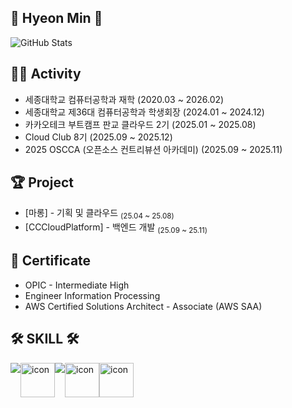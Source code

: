 <div align:"center">

## 👋 Hyeon Min 👋

<div>
  <img src="https://github-readme-stats.vercel.app/api?username=moonhyeonmin&show_icons=true&theme=dracula" alt="GitHub Stats" />
  
  <!-- <img src="http://mazassumnida.wtf/api/v2/generate_badge?boj=mhm0627" alt="BOJ Stats" /> -->
</div>


<!-- ## 😎 About Me 😎
<a href="https://ansgusals0627.tistory.com"><img src="https://img.shields.io/badge/Blog-E5511E?style=badge&logo=Tistory&logoColor=white"/><a href="https://www.notion.so/Mun-s-ee4c90ed78374f268d25a37a1f538c93?pvs=4"><img src="https://img.shields.io/badge/Profile-000000?style=badge&logo=notion&logoColor=white"/></a></a>
-->

## 🏄‍♂️ Activity

- 세종대학교 컴퓨터공학과 재학 (2020.03 ~ 2026.02)
- 세종대학교 제36대 컴퓨터공학과 학생회장 (2024.01 ~ 2024.12)
- 카카오테크 부트캠프 판교 클라우드 2기 (2025.01 ~ 2025.08)
- Cloud Club 8기 (2025.09 ~ 2025.12)
- 2025 OSCCA (오픈소스 컨트리뷰션 아카데미) (2025.09 ~ 2025.11)


 ## 🏆 Project

- [마롱] - 기획 및 클라우드 <sub>(25.04 ~ 25.08)</sub>
- [CCCloudPlatform] - 백엔드 개발 <sub>(25.09 ~ 25.11)</sub>


 ## 🪪 Certificate

 - OPIC - Intermediate High
 - Engineer Information Processing
 - AWS Certified Solutions Architect - Associate (AWS SAA)


## 🛠 SKILL 🛠
  <div style="display: flex; align-items: flex-start;">
    <img src="https://skillicons.dev/icons?i=spring,linux&theme=dark" />
    <img src="https://techstack-generator.vercel.app/mysql-icon.svg" alt="icon" width="55" height="55" />
    <img src="https://skillicons.dev/icons?i=gcp,terraform&theme=dark" />
    <img src="https://techstack-generator.vercel.app/aws-icon.svg" alt="icon" width="55" height="55" />
    <img src="https://techstack-generator.vercel.app/docker-icon.svg" alt="icon" width="55" height="55" />
    
    
  </div>
<br/>
<br/>
</div>
